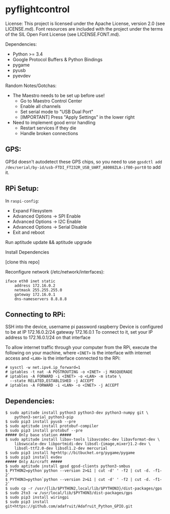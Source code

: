 pyflightcontrol
===============

License:  This project is licensed under the Apache License, version
2.0 (see LICENSE.md).  Font resources are included with the project
under the terms of the SIL Open Font License (see LICENSE.FONT.md).

Dependencies:

 - Python >= 3.4
 - Google Protocol Buffers & Python Bindings
 - pygame
 - pyusb
 - pyevdev

Random Notes/Gotchas:

 - The Maestro needs to be set up before use!
   - Go to Maestro Control Center
   - Enable all channels
   - Set serial mode to "USB Dual Port"
   - [IMPORTANT] Press "Apply Settings" in the lower right
 - Need to implement good error handling
   - Restart services if they die
   - Handle broken connections

GPS:
----------

GPSd doesn't autodetect these GPS chips, so you need to use
``gpsdctl add /dev/serial/by-id/usb-FTDI_FT232R_USB_UART_A8008ZLA-if00-port0``
to add it.

RPi Setup:
------------

In ``raspi-config``:
 - Expand Filesystem
 - Advanced Options -> SPI Enable
 - Advanced Options -> I2C Enable
 - Advanced Options -> Serial Disable
 - Exit and reboot

Run aptitude update && aptitude upgrade

Install Dependencies

[clone this repo]

Reconfigure network (/etc/network/interfaces):

    iface eth0 inet static
        address 172.16.0.2
        netmask 255.255.255.0
        gateway 172.16.0.1
        dns-nameservers 8.8.8.8

Connecting to RPi:
-------------------

SSH into the device, username pi password raspberry
Device is configured to be at IP 172.16.0.2/24 gateway 172.16.0.1
To connect to it, set your IP address to 172.16.0.1/24 on that interface

To allow internet traffic through your computer from the RPi, execute
the following on your machine, where ``<INET>`` is the interface with
internet access and ``<LAN>`` is the interface connected to the RPi:

    # sysctl -w net.ipv4.ip_forward=1
    # iptables -t nat -A POSTROUTING -o <INET> -j MASQUERADE
    # iptables -A FORWARD -i <INET> -o <LAN> -m state \
      --state RELATED,ESTABLISHED -j ACCEPT
    # iptables -A FORWARD -i <LAN> -o <INET> -j ACCEPT


Dependencies:
--------------

    $ sudo aptitude install python3 python3-dev python3-numpy git \
        python3-serial python3-pip
    $ sudo pip3 install pyusb --pre
    $ sudo aptitude install protobuf-compiler
    $ sudo pip3 install protobuf --pre
    ##### Only base station #####
    $ sudo aptitude install libav-tools libavcodec-dev libavformat-dev \
        libswscale-dev libportmidi-dev libsdl-{image,mixer}1.2-dev \
        libsdl-ttf2.0-dev libsdl1.2-dev mercurial
    $ sudo pip3 install hg+http://bitbucket.org/pygame/pygame
    $ sudo pip3 install evdev
    ##### Only Aircraft #####
    $ sudo aptitude install gpsd gpsd-clients python3-smbus
    $ PYTHON2=python`python --version 2>&1 | cut -d' ' -f2 | cut -d. -f1-2`
    $ PYTHON3=python`python --version 2>&1 | cut -d' ' -f2 | cut -d. -f1-2`
    $ sudo cp -r /usr/{lib/$PYTHON2,local/lib/$PYTHON3}/dist-packages/gps
    $ sudo 2to3 -w /usr/local/lib/$PYTHON3/dist-packages/gps
    $ sudo pip3 install wiringpi
    $ sudo pip3 install git+https://github.com/adafruit/Adafruit_Python_GPIO.git

